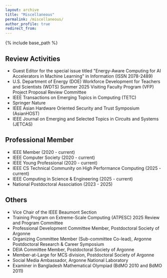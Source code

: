 ```yaml
---
layout: archive
title: "Miscellaneous"
permalink: /miscellaneous/
author_profile: true
redirect_from:
---
```


{% include base_path %}

## Review Activities

- Guest Editor for the special issue titled "Energy-Aware Computing for AI Accelerators in Machine Learning" in Information (ISSN 2078-2489)
- U.S. Department of Energy (DOE) Workforce Development for Teachers and Scientists (WDTS) Summer 2025 Visiting Faculty Program (VFP) Project Proposal Review Committee
- IEEE Transactions on Emerging Topics in Computing (TETC)
- Springer Nature
- IEEE Asian Hardware Oriented Security and Trust Symposium (AsianHOST)
- IEEE Journal on Emerging and Selected Topics in Circuits and Systems (JETCAS)

## Professional Member

- IEEE Member (2020 - current)
- IEEE Computer Society (2020 - current)
- IEEE Young Professional (2020 - current)
- IEEE CS Technical Community on High Performance Computing (2025 - current)
- IEEE Computing in Science & Engineering (2025 - current)
- National Postdoctoral Association (2023 - 2025)


## Others

- Vice Chair of the IEEE Beaumont Section
- Training Program on Extreme-Scale Computing (ATPESC) 2025 Review and Program Committee
- Professional Development Committee Member, Postdoctoral Society of Argonne
- Organizing Committee Member (Sub-committee Co-lead), Argonne Postdoctoral Research & Career Symposium
- DEIA Committee Member, Postdoctoral Society of Argonne
- Member-at-Large for MCS division, Postdoctoral Society of Argonne
- Social Media Ambassador, Argonne National Laboratory
- Examiner in Bangladesh Mathematical Olympiad (BdMO 2010 and BdMO 2011)


